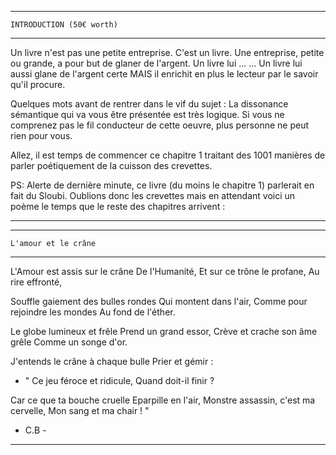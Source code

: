 
---------------------------------------
	INTRODUCTION (50€ worth)
---------------------------------------

Un livre n'est pas une petite entreprise. C'est un livre. Une entreprise, petite ou grande, a pour but de glaner de l'argent. Un livre lui ... 
...
Un livre lui aussi glane de l'argent certe MAIS il enrichit en plus le lecteur par le savoir qu'il procure.

Quelques mots avant de rentrer dans le vif du sujet :
La dissonance sémantique qui va vous être présentée est très logique. Si vous ne comprenez pas le fil conducteur de cette oeuvre, plus personne ne peut rien pour vous.

Allez, il est temps de commencer ce chapitre 1 traitant des 1001 manières de parler poétiquement de la cuisson des crevettes.

PS: Alerte de dernière minute, ce livre (du moins le chapitre 1) parlerait en fait du Sloubi. Oublions donc les crevettes mais en attendant voici un poème le temps que le reste des chapitres arrivent :

***************************************************

---------------------------
    L'amour et le crâne
---------------------------

L'Amour est assis sur le crâne
De l'Humanité,
Et sur ce trône le profane,
Au rire effronté,

Souffle gaiement des bulles rondes
Qui montent dans l'air,
Comme pour rejoindre les mondes
Au fond de l'éther.

Le globe lumineux et frêle
Prend un grand essor,
Crève et crache son âme grêle
Comme un songe d'or.

J'entends le crâne à chaque bulle
Prier et gémir :
- " Ce jeu féroce et ridicule,
Quand doit-il finir ?

Car ce que ta bouche cruelle
Eparpille en l'air,
Monstre assassin, c'est ma cervelle,
Mon sang et ma chair ! "

- C.B -

***************************************************
